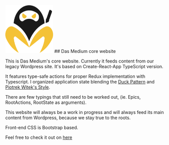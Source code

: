 <img src="https://github.com/dasmedium/dasmediumReactWebsite/blob/master/src/img/DM-Icon-(mad).png" width="150" height="150"/>
## Das Medium core website

This is Das Medium's core website. Currently it feeds content from our legacy Wordpress site.
It's based on Create-React-App TypeScript version.

It features type-safe actions for proper Redux implementation with Typescript. I organized application state blending the [Duck Pattern](https://github.com/erikras/ducks-modular-redux) and [Piotrek Witek's Style](https://github.com/piotrwitek).

There are few typings that still need to be worked out, (ie. Epics, RootActions, RootState as arguments).

This website will always be a work in progress and will always feed its main content from Wordpress, because we stay true to the roots.

Front-end CSS is Bootstrap based.

Feel free to check it out on [here](https://dasmedium.co)
